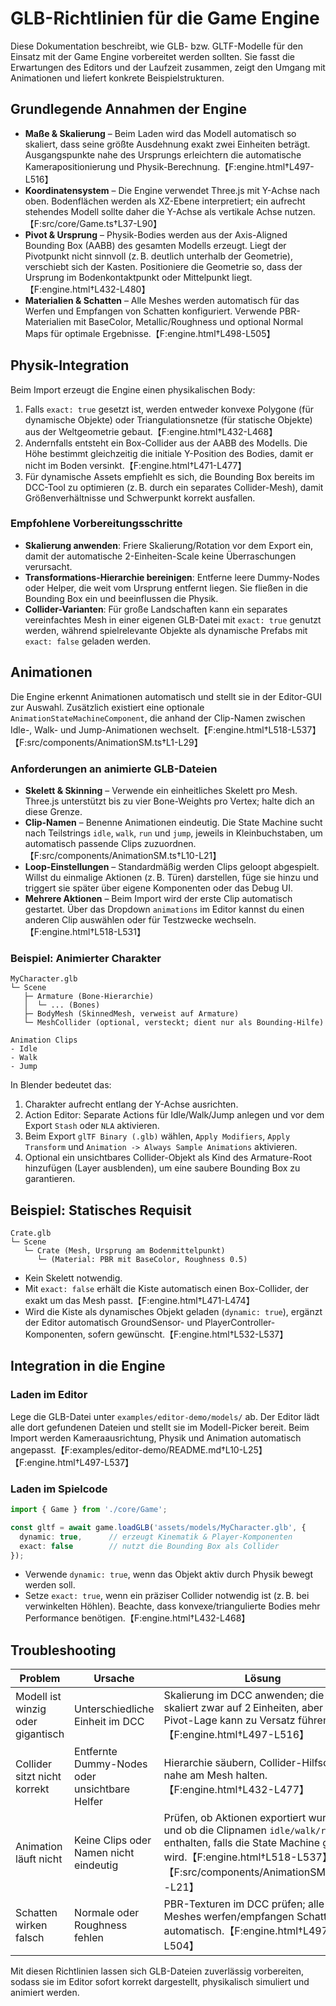 # GLB-Richtlinien für die Game Engine

Diese Dokumentation beschreibt, wie GLB- bzw. GLTF-Modelle für den Einsatz mit der Game Engine vorbereitet werden sollten. Sie fasst die Erwartungen des Editors und der Laufzeit zusammen, zeigt den Umgang mit Animationen und liefert konkrete Beispielstrukturen.

## Grundlegende Annahmen der Engine

- **Maße & Skalierung** – Beim Laden wird das Modell automatisch so skaliert, dass seine größte Ausdehnung exakt zwei Einheiten beträgt. Ausgangspunkte nahe des Ursprungs erleichtern die automatische Kamerapositionierung und Physik-Berechnung.【F:engine.html†L497-L516】
- **Koordinatensystem** – Die Engine verwendet Three.js mit Y-Achse nach oben. Bodenflächen werden als XZ-Ebene interpretiert; ein aufrecht stehendes Modell sollte daher die Y-Achse als vertikale Achse nutzen.【F:src/core/Game.ts†L37-L90】
- **Pivot & Ursprung** – Physik-Bodies werden aus der Axis-Aligned Bounding Box (AABB) des gesamten Modells erzeugt. Liegt der Pivotpunkt nicht sinnvoll (z. B. deutlich unterhalb der Geometrie), verschiebt sich der Kasten. Positioniere die Geometrie so, dass der Ursprung im Bodenkontaktpunkt oder Mittelpunkt liegt.【F:engine.html†L432-L480】
- **Materialien & Schatten** – Alle Meshes werden automatisch für das Werfen und Empfangen von Schatten konfiguriert. Verwende PBR-Materialien mit BaseColor, Metallic/Roughness und optional Normal Maps für optimale Ergebnisse.【F:engine.html†L498-L505】

## Physik-Integration

Beim Import erzeugt die Engine einen physikalischen Body:

1. Falls `exact: true` gesetzt ist, werden entweder konvexe Polygone (für dynamische Objekte) oder Triangulationsnetze (für statische Objekte) aus der Weltgeometrie gebaut.【F:engine.html†L432-L468】
2. Andernfalls entsteht ein Box-Collider aus der AABB des Modells. Die Höhe bestimmt gleichzeitig die initiale Y-Position des Bodies, damit er nicht im Boden versinkt.【F:engine.html†L471-L477】
3. Für dynamische Assets empfiehlt es sich, die Bounding Box bereits im DCC-Tool zu optimieren (z. B. durch ein separates Collider-Mesh), damit Größenverhältnisse und Schwerpunkt korrekt ausfallen.

### Empfohlene Vorbereitungsschritte

- **Skalierung anwenden**: Friere Skalierung/Rotation vor dem Export ein, damit der automatische 2-Einheiten-Scale keine Überraschungen verursacht.
- **Transformations-Hierarchie bereinigen**: Entferne leere Dummy-Nodes oder Helper, die weit vom Ursprung entfernt liegen. Sie fließen in die Bounding Box ein und beeinflussen die Physik.
- **Collider-Varianten**: Für große Landschaften kann ein separates vereinfachtes Mesh in einer eigenen GLB-Datei mit `exact: true` genutzt werden, während spielrelevante Objekte als dynamische Prefabs mit `exact: false` geladen werden.

## Animationen

Die Engine erkennt Animationen automatisch und stellt sie in der Editor-GUI zur Auswahl. Zusätzlich existiert eine optionale `AnimationStateMachineComponent`, die anhand der Clip-Namen zwischen Idle-, Walk- und Jump-Animationen wechselt.【F:engine.html†L518-L537】【F:src/components/AnimationSM.ts†L1-L29】

### Anforderungen an animierte GLB-Dateien

- **Skelett & Skinning** – Verwende ein einheitliches Skelett pro Mesh. Three.js unterstützt bis zu vier Bone-Weights pro Vertex; halte dich an diese Grenze.
- **Clip-Namen** – Benenne Animationen eindeutig. Die State Machine sucht nach Teilstrings `idle`, `walk`, `run` und `jump`, jeweils in Kleinbuchstaben, um automatisch passende Clips zuzuordnen.【F:src/components/AnimationSM.ts†L10-L21】
- **Loop-Einstellungen** – Standardmäßig werden Clips geloopt abgespielt. Willst du einmalige Aktionen (z. B. Türen) darstellen, füge sie hinzu und triggert sie später über eigene Komponenten oder das Debug UI.
- **Mehrere Aktionen** – Beim Import wird der erste Clip automatisch gestartet. Über das Dropdown `animations` im Editor kannst du einen anderen Clip auswählen oder für Testzwecke wechseln.【F:engine.html†L518-L531】

### Beispiel: Animierter Charakter

```text
MyCharacter.glb
└─ Scene
   ├─ Armature (Bone-Hierarchie)
   │  └─ ... (Bones)
   ├─ BodyMesh (SkinnedMesh, verweist auf Armature)
   └─ MeshCollider (optional, versteckt; dient nur als Bounding-Hilfe)

Animation Clips
- Idle
- Walk
- Jump
```

In Blender bedeutet das:

1. Charakter aufrecht entlang der Y-Achse ausrichten.
2. Action Editor: Separate Actions für Idle/Walk/Jump anlegen und vor dem Export `Stash` oder `NLA` aktivieren.
3. Beim Export `glTF Binary (.glb)` wählen, `Apply Modifiers`, `Apply Transform` und `Animation -> Always Sample Animations` aktivieren.
4. Optional ein unsichtbares Collider-Objekt als Kind des Armature-Root hinzufügen (Layer ausblenden), um eine saubere Bounding Box zu garantieren.

## Beispiel: Statisches Requisit

```text
Crate.glb
└─ Scene
   └─ Crate (Mesh, Ursprung am Bodenmittelpunkt)
      └─ (Material: PBR mit BaseColor, Roughness 0.5)
```

- Kein Skelett notwendig.
- Mit `exact: false` erhält die Kiste automatisch einen Box-Collider, der exakt um das Mesh passt.【F:engine.html†L471-L474】
- Wird die Kiste als dynamisches Objekt geladen (`dynamic: true`), ergänzt der Editor automatisch GroundSensor- und PlayerController-Komponenten, sofern gewünscht.【F:engine.html†L532-L537】

## Integration in die Engine

### Laden im Editor

Lege die GLB-Datei unter `examples/editor-demo/models/` ab. Der Editor lädt alle dort gefundenen Dateien und stellt sie im Modell-Picker bereit. Beim Import werden Kameraausrichtung, Physik und Animation automatisch angepasst.【F:examples/editor-demo/README.md†L10-L25】【F:engine.html†L497-L537】

### Laden im Spielcode

```ts
import { Game } from './core/Game';

const gltf = await game.loadGLB('assets/models/MyCharacter.glb', {
  dynamic: true,      // erzeugt Kinematik & Player-Komponenten
  exact: false        // nutzt die Bounding Box als Collider
});
```

- Verwende `dynamic: true`, wenn das Objekt aktiv durch Physik bewegt werden soll.
- Setze `exact: true`, wenn ein präziser Collider notwendig ist (z. B. bei verwinkelten Höhlen). Beachte, dass konvexe/triangulierte Bodies mehr Performance benötigen.【F:engine.html†L432-L468】

## Troubleshooting

| Problem | Ursache | Lösung |
| --- | --- | --- |
| Modell ist winzig oder gigantisch | Unterschiedliche Einheit im DCC | Skalierung im DCC anwenden; die Engine skaliert zwar auf 2 Einheiten, aber falsche Pivot-Lage kann zu Versatz führen.【F:engine.html†L497-L516】 |
| Collider sitzt nicht korrekt | Entfernte Dummy-Nodes oder unsichtbare Helfer | Hierarchie säubern, Collider-Hilfsobjekte nahe am Mesh halten.【F:engine.html†L432-L477】 |
| Animation läuft nicht | Keine Clips oder Namen nicht eindeutig | Prüfen, ob Aktionen exportiert wurden und ob die Clipnamen `idle/walk/run/jump` enthalten, falls die State Machine genutzt wird.【F:engine.html†L518-L537】【F:src/components/AnimationSM.ts†L10-L21】 |
| Schatten wirken falsch | Normale oder Roughness fehlen | PBR-Texturen im DCC prüfen; alle Meshes werfen/empfangen Schatten automatisch.【F:engine.html†L497-L504】 |

Mit diesen Richtlinien lassen sich GLB-Dateien zuverlässig vorbereiten, sodass sie im Editor sofort korrekt dargestellt, physikalisch simuliert und animiert werden.
